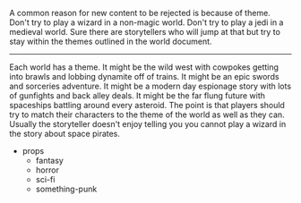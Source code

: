 A common reason for new content to be rejected is because of theme. Don't try to play a wizard in a non-magic world. Don't try to play a jedi in a medieval world. Sure there are storytellers who will jump at that but try to stay within the themes outlined in the world document.

---

Each world has a theme. It might be the wild west with cowpokes getting into brawls and lobbing dynamite off of trains. It might be an epic swords and sorceries adventure. It might be a modern day espionage story with lots of gunfights and back alley deals. It might be the far flung future with spaceships battling around every asteroid. The point is that players should try to match their characters to the theme of the world as well as they can. Usually the storyteller doesn't enjoy telling you you cannot play a wizard in the story about space pirates.

- props
	- fantasy
	- horror
	- sci-fi
	- something-punk